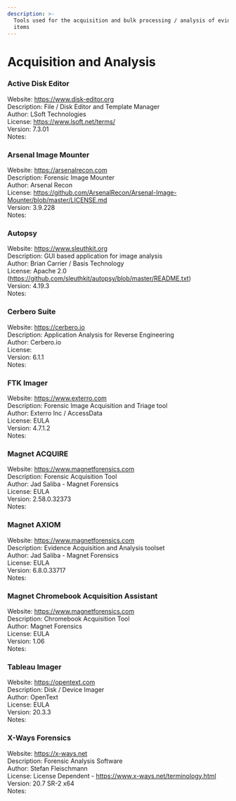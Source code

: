 ```yaml
---
description: >-
  Tools used for the acquisition and bulk processing / analysis of evidence
  items
---
```


# Acquisition and Analysis  
  
### Active Disk Editor  
Website: https://www.disk-editor.org  
Description: File / Disk Editor and Template Manager  
Author: LSoft Technologies  
License: https://www.lsoft.net/terms/  
Version: 7.3.01  
Notes:  
  
### Arsenal Image Mounter  
Website: https://arsenalrecon.com  
Description: Forensic Image Mounter  
Author: Arsenal Recon  
License: https://github.com/ArsenalRecon/Arsenal-Image-Mounter/blob/master/LICENSE.md  
Version: 3.9.228  
Notes:  
  
### Autopsy  
Website: https://www.sleuthkit.org  
Description: GUI based application for image analysis  
Author: Brian Carrier / Basis Technology  
License: Apache 2.0 (https://github.com/sleuthkit/autopsy/blob/master/README.txt)  
Version: 4.19.3  
Notes:   
  
### Cerbero Suite  
Website: https://cerbero.io  
Description: Application Analysis for Reverse Engineering  
Author: Cerbero.io  
License:   
Version: 6.1.1  
Notes:   
  
### FTK Imager  
Website: https://www.exterro.com  
Description: Forensic Image Acquisition and Triage tool  
Author: Exterro Inc / AccessData  
License: EULA  
Version: 4.7.1.2  
Notes:  
  
### Magnet ACQUIRE  
Website: https://www.magnetforensics.com  
Description: Forensic Acquisition Tool  
Author: Jad Saliba - Magnet Forensics  
License: EULA  
Version: 2.58.0.32373  
Notes:  
  
### Magnet AXIOM  
Website: https://www.magnetforensics.com  
Description: Evidence Acquisition and Analysis toolset  
Author: Jad Saliba - Magnet Forensics  
License: EULA  
Version: 6.8.0.33717  
Notes:  
  
### Magnet Chromebook Acquisition Assistant  
Website: https://www.magnetforensics.com  
Description: Chromebook Acquisition Tool  
Author: Magnet Forensics  
License: EULA  
Version: 1.06  
Notes:  
  
### Tableau Imager  
Website: https://opentext.com  
Description: Disk / Device Imager  
Author: OpenText  
License: EULA  
Version: 20.3.3  
Notes:  
  
### X-Ways Forensics  
Website: https://x-ways.net  
Description: Forensic Analysis Software  
Author: Stefan Fleischmann  
License: License Dependent - https://www.x-ways.net/terminology.html  
Version: 20.7 SR-2 x64  
Notes:  
  
